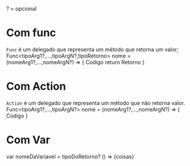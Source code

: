 ? = opcional
# Com func
`Func` é um delegado que representa um método que retorna um valor; 
Func\<tipoArg1?,...,tipoArgN?,tipoRetorno> nome = 
(nomeArg1?,...,nomeArgN?) => 
{
	Codigo
	return Retorno
}

# Com Action
`Action` é um delegado que representa um método que não retorna valor.
Func\<tipoArg1?,...,tipoArgN?> nome = 
(nomeArg1?,...,nomeArgN?) => 
{
	Codigo
}

# Com Var

var nomeDaVariavel = tipoDoRetorno? () => {coisas}

